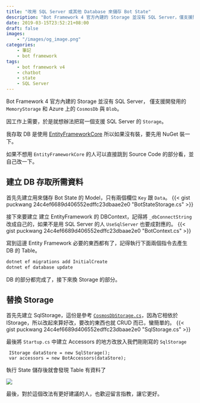 ```yaml
---
title: "改用 SQL Server 或其他 Database 來儲存 Bot State"
description: "Bot Framework 4 官方內建的 Storage 並沒有 SQL Server，僅支援開發用的 MemoryStorage 和 Azure 上的 CosmosDb 與 Blob。"
date: 2019-03-15T23:52:21+08:00
draft: false
images:
    - "/images/og_image.png"
categories:
    - 筆記
    - bot framework
tags:
    - bot framework v4
    - chatbot
    - state
    - SQL Server
---
```


Bot Framework 4 官方內建的 Storage 並沒有 SQL Server，
僅支援開發用的 `MemoryStorage` 和 Azure 上的 `CosmosDb` 與 `Blob`。

因工作上需要，於是就想辦法把寫一個支援 SQL Server 的 `Storage`。

<!--more-->

我存取 DB 是使用 [EntityFrameworkCore](https://www.nuget.org/packages/Microsoft.EntityFrameworkCore) 所以如果沒有裝，要先用 NuGet 裝一下。

如果不想用 `EntityFrameworkCore` 的人可以直接跳到 Source Code 的部分看，並自己改一下。

## 建立 DB 存取所需資料
首先先建立用來儲存 Bot State 的 Model，只有兩個欄位 `Key` 跟 `Data`。
{{< gist puckwang 24c4ef6689d406552edffc23dbaae2e0 "BotStateStorage.cs" >}}

接下來要建立 建立 EntityFramework 的 DBContext，記得將 `_dbConnectString` 改成自己的，如果不是用 SQL Server 的人 `UseSqlServer` 也要成對應的。
{{< gist puckwang 24c4ef6689d406552edffc23dbaae2e0 "BotContext.cs" >}}

寫到這邊 Entity Framework 必要的東西都有了，記得執行下面兩個指令去產生 DB 的 Table。
```bash
dotnet ef migrations add InitialCreate
dotnet ef database update
```

DB 的部分都完成了，接下來換 Storage 的部分。

## 替換 Storage

首先先建立 SqlStorage，這份是參考 [`CosmosDbStorage.cs`](https://github.com/Microsoft/botbuilder-dotnet/blob/master/libraries/Microsoft.Bot.Builder.Azure/CosmosDbStorage.cs)，因為它相依於 IStorage，所以改起來算好改，要改的東西也就 CRUD 而已，蠻簡單的。
{{< gist puckwang 24c4ef6689d406552edffc23dbaae2e0 "SqlStorage.cs" >}}

最後將 `Startup.cs` 中建立 Accessors 的地方改放入我們剛剛寫的 `SqlStorage` 

```
 IStorage dataStore = new SqlStorage();
 var accessors = new BotAccessors(dataStore);
``` 

執行 State 儲存後就會發現 Table 有資料了

![](https://i.imgur.com/DcRT2uH.png)

最後，對於這個改法有更好建議的人，也歡迎留言指教，讓它更好。